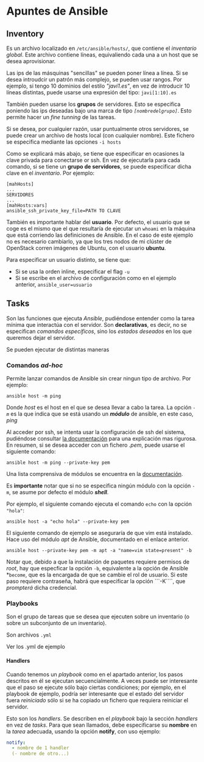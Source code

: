 # Apuntes de Ansible

## Inventory

Es un archivo localizado en ```/etc/ansible/hosts/```, que contiene el *inventario global*. Este archivo contiene líneas, equivaliendo cada una a un host que se desea aprovisionar.

Las ips de las másquinas  "sencillas" se pueden poner línea a línea. Si se desea introudcir un patrón más complejo, se pueden usar rangos. Por ejemplo, si tengo 10 dominios del estilo *"javi1.es"*, en vez de introducir 10 líneas distintas, puede usarse una expresión del tipo: ```javi[1:10].es```

También pueden usarse los **grupos** de servidores. Esto se especifica poniendo las ips deseadas bajo una marca de tipo *```[nombredelgrupo]```*. Esto permite hacer un *fine tunning* de las tareas.

Si se desea, por cualquier razón, usar puntualmente otros servidores, se puede crear un archivo de hosts local (con cualquier nombre). Este fichero se especifica mediante las opciones ```-i hosts```

Como se explicará más abajo, se tiene que especificar en ocasiones la clave privada para conectarse or ssh. En vez de ejecutarla para cada comando, si se tiene un **grupo de servidores**, se puede especificar dicha clave en el *inventario*. Por ejemplo:

```
[mahHosts]
...
SERVIDORES
...
[mahHosts:vars]
ansible_ssh_private_key_file=PATH TO CLAVE
```

También es importante hablar del **usuario**. Por defecto, el usuario que se coge es el mismo que el que resultaría de ejecutar un ```whoami``` en la máquina que está corriendo las definiciones de Ansible. En el caso de este ejemplo no es necesario cambiarlo, ya que los tres nodos de mi clúster de OpenStack corren imágenes de Ubuntu, con el usuario **ubuntu**.

Para especificar un usuario distinto, se tiene que:

* Si se usa la orden inline, especificar el flag ```-u```
* Si se escribe en el archivo de configuración como en el ejemplo anterior, ```ansible_user=usuario```

## Tasks

Son las funciones que ejecuta *Ansible*, pudiéndose entender como la tarea mínima que interactúa con el servidor.
Son **declarativas**, es decir, no se especifican *comandos específicos*, sino los *estados deseados* en los que queremos dejar el servidor.

Se pueden ejecutar de distintas maneras

### Comandos *ad-hoc*

Permite lanzar comandos de Ansible sin crear ningun tipo de archivo. Por ejemplo:

```shell
ansible host -m ping
```

Donde *host* es el host en el que se desea llevar a cabo la tarea. La opción *```-m```* es la que indica que se está usando un ***módulo*** de ansible, en este caso, *ping*

Al acceder por ssh, se intenta usar la configuración de ssh del sistema, pudiéndose consultar [la documentación](https://docs.ansible.com/ansible/2.5/user_guide/intro_getting_started.html) para una explicación mas rigurosa.
En resumen, si se desea acceder con un fichero *.pem*, puede usarse el siguiente comando:

```ansible host -m ping --private-key pem```

Una lista comprensiva de módulos se encuentra en la [documentación](https://docs.ansible.com/ansible/latest/modules/modules_by_category.html).

Es **importante** notar que si no se especifica ningún módulo con la opción ```-m```, se asume por defecto el módulo ***shell***.

Por ejemplo, el siguiente comando ejecuta  el comando ```echo``` con la opción ```"hola"```:

```ansible host -a "echo hola" --private-key pem```

El siguiente comando de ejemplo se aseguraría de que vim está instalado. Hace uso del módulo *apt* de Ansible, documentado en el enlace anterior.

```ansible host --private-key pem -m apt -a "name=vim state=present" -b ```

Notar que, debido a que la instalación de paquetes requiere permisos de *root*, hay que especficar la opción ```-b```, equivalente a la opción de Ansible *```become```, que es la encargada de que se cambie el rol de usuario. Si este paso requiere contraseña, habrá que especificar la opción ```-K````, que *prompterá* dicha credencial.

### Playbooks

Son el grupo de tareas que se desea que ejecuten sobre un inventario (o sobre un subconjunto de un inventario).

Son archivos ```.yml```

Ver los .yml de ejemplo

#### Handlers

Cuando tenemos un *playbook* como en el apartado anterior, los pasos descritos en él se ejecutan secuencialmente. A veces puede ser interesante que el paso se ejecute sólo bajo ciertas condiciones; por ejemplo, en el playbook de ejemplo, podría ser interesante que el estado del servidor fuera *reiniciado* sólo si se ha copiado un fichero que requiera reiniciar el servidor.

Esto son los *handlers*. Se describen en el *playbook* bajo la sección *handlers* en vez de *tasks*. Para que sean llamados, debe especificarse su **nombre** en la *tarea* adecuada, usando la opción **notify**, con uso ejemplo:

```yaml
notify:
  - nombre de 1 handler
  (- nombre de otro...)
```
